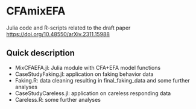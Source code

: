 # CFAmixEFA

Julia code and R-scripts related to the draft paper https://doi.org/10.48550/arXiv.2311.15988


## Quick description
- MixCFAEFA.jl: Julia module with CFA+EFA model functions
- CaseStudyFaking.jl: application on faking behavior data 
- Faking.R: data cleaning resulting in final_faking_data and some further analyses
- CaseStudyCareless.jl: application on careless responding data 
- Careless.R: some further analyses

